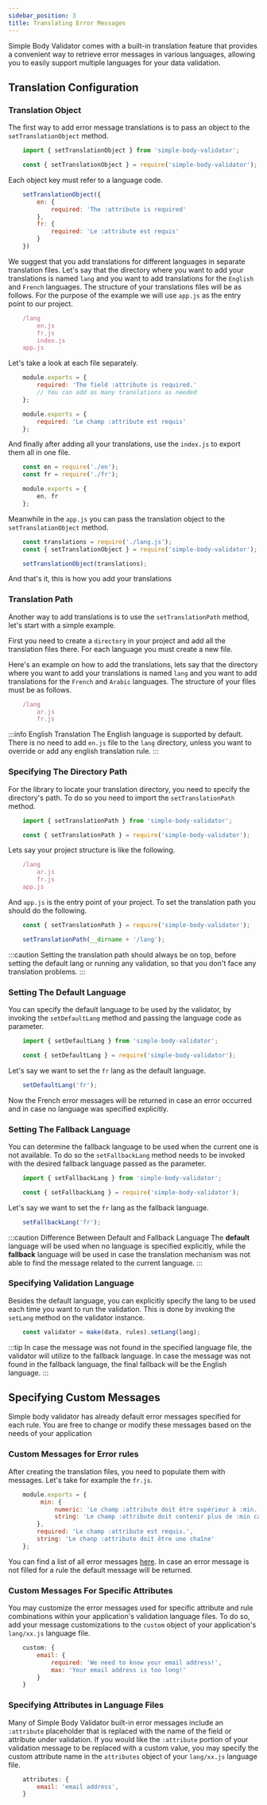 ```yaml
---
sidebar_position: 3
title: Translating Error Messages
---
```


Simple Body Validator comes with a built-in translation feature that provides a convenient way to retrieve error messages in various languages, allowing you to easily support multiple languages for your data validation.

## Translation Configuration

### Translation Object

The first way to add error message translations is to pass an object to the <code>setTranslationObject</code> method.

```js
    import { setTranslationObject } from 'simple-body-validator';
```

```js
    const { setTranslationObject } = require('simple-body-validator');
```

Each object key must refer to a language code.

```js
    setTranslationObject({
        en: {
            required: 'The :attribute is required'
        },
        fr: {
            required: 'Le :attribute est requis'
        }
    })
```

We suggest that you add translations for different languages in separate translation files. Let's say that the directory where you want to add your translations is named <code>lang</code> and you want to add translations for the <code>English</code> and <code>French</code> languages. The structure of your translations files will be as follows. For the purpose of the example we will use <code>app.js</code> as the entry point to our project.

```js
    /lang
        en.js
        fr.js
        index.js
    app.js
```

Let's take a look at each file separately.

```js title="lang/en.js"
    module.exports = {
        required: 'The field :attribute is required.'
        // You can add as many translations as needed
    };
```

```js title="lang/fr.js"
    module.exports = {
        required: 'Le champ :attribute est requis'
    };
```

And finally after adding all your translations, use the <code>index.js</code> to export them all in one file.

```js title="lang/index.js"
    const en = require('./en');
    const fr = require('./fr');

    module.exports = {
        en, fr
    };
```

Meanwhile in the <code>app.js</code> you can pass the translation object to the <code>setTranslationObject</code> method.

```js title="app.js"
    const translations = require('./lang.js');
    const { setTranslationObject } = require('simple-body-validator');

    setTranslationObject(translations);
```

And that's it, this is how you add your translations

### Translation Path

Another way to add translations is to use the <code>setTranslationPath</code> method, let's start with a simple example.

First you need to create a <code>directory</code> in your project and add all the translation files there. For each language you must create a new file.

Here's an example on how to add the translations, lets say that the directory where you want to add your translations is named <code>lang</code> and you want to add translations for the <code>French</code> and <code>Arabic</code> languages. The structure of your files must be as follows.

```js
    /lang
        ar.js
        fr.js
```

:::info English Translation
The English language is supported by default. There is no need to add <code>en.js</code> file to the <code>lang</code> directory, unless you want to override or add any english translation rule.
:::

### Specifying The Directory Path

For the library to locate your translation directory, you need to specify the directory's path. To do so you need to import the <code>setTranslationPath</code> method.

```js
    import { setTranslationPath } from 'simple-body-validator';
```

```js
    const { setTranslationPath } = require('simple-body-validator');
```

Lets say your project structure is like the following.

```js
    /lang
        ar.js
        fr.js
    app.js
```

And <code>app.js</code> is the entry point of your project. To set the translation path you should do the following.

```js title="app.js"
    const { setTranslationPath } = require('simple-body-validator');

    setTranslationPath(__dirname + '/lang');
```

:::caution
Setting the translation path should always be on top, before setting the default lang or running any validation, so that you don't face any translation problems.
:::


### Setting The Default Language 

You can specify the default language to be used by the validator, by invoking the <code>setDefaultLang</code> method and passing the language code as parameter.

```js 
    import { setDefaultLang } from 'simple-body-validator';
```

```js 
    const { setDefaultLang } = require('simple-body-validator');
```

Let's say we want to set the <code>fr</code> lang as the default language.

```js 
    setDefaultLang('fr');
```

Now the French error messages will be returned in case an error occurred and in case no language was specified explicitly.

### Setting The Fallback Language

You can determine the fallback language to be used when the current one is not available. To do so the <code>setFallbackLang</code> method needs to be invoked with the desired fallback language passed as the parameter.


```js
    import { setFallbackLang } from 'simple-body-validator';
```

```js
    const { setFallbackLang } = require('simple-body-validator');
```

Let's say we want to set the <code>fr</code> lang as the fallback language.

```js 
    setFallbackLang('fr');
```

:::caution Difference Between Default and Fallback Language
The **default** language will be used when no language is specified explicitly, while the **fallback** language will be used in case the translation mechanism was not able to find the message related to the current language.
:::

### Specifying Validation Language

Besides the default language, you can explicitly specify the lang to be used each time you want to run the validation. This is done by invoking the <code>setLang</code> method on the validator instance.

```js 
    const validator = make(data, rules).setLang(lang);
```
:::tip
In case the message was not found in the specified language file, the validator will utilize to the fallback language. In case the message was not found in the fallback language, the final fallback will be the English language.
:::

## Specifying Custom Messages

Simple body validator has already default error messages specified for each rule. You are free to change or modify these messages based on the needs of your application

### Custom Messages for Error rules

After creating the translation files, you need to populate them with messages. Let's take for example the <code>fr.js</code>.

```js title="fr.js"
    module.exports = {
         min: {
             numeric: 'Le champ :attribute doit être supérieur à :min.',
             string: 'Le champ :attribute doit contenir plus de :min caractères.'
        },
        required: 'Le champ :attribute est requis.',
        string: 'Le chanp :attribute doit être une chaîne'
    };
```

You can find a list of all error messages [here](/error-messages/error-messages-list). In case an error message is not filled for a rule the default message will be returned.


### Custom Messages For Specific Attributes

You may customize the error messages used for specific attribute and rule combinations within your application's validation language files. To do so, add your message customizations to the <code>custom</code> object of your application's <code>lang/xx.js</code> language file.

```js
    custom: {
        email: {
            required: 'We need to know your email address!',
            max: 'Your email address is too long!'
        }
    }
```

### Specifying Attributes in Language Files

Many of Simple Body Validator built-in error messages include an <code>:attribute</code> placeholder that is replaced with the name of the field or attribute under validation. If you would like the <code>:attribute</code> portion of your validation message to be replaced with a custom value, you may specify the custom attribute name in the <code>attributes</code> object of your <code>lang/xx.js</code> language file.

```js
    attributes: {
        email: 'email address',
    }
```
 






